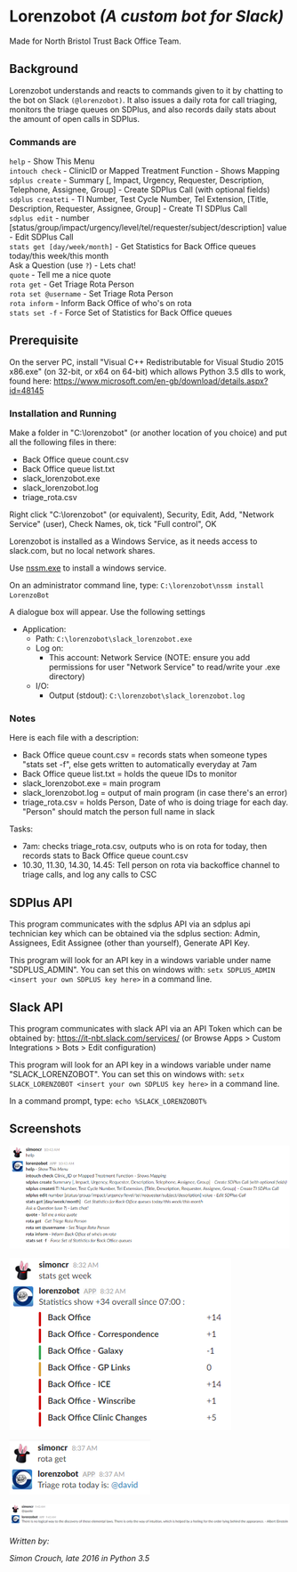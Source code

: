 # Lorenzobot _(A custom bot for Slack)_
Made for North Bristol Trust Back Office Team.

## Background
Lorenzobot understands and reacts to commands given to it by chatting to the bot on Slack `(@lorenzobot)`. It also issues a daily rota for call triaging, monitors the triage queues on SDPlus, and also records daily stats about the amount of open calls in SDPlus.

### Commands are

`help` - Show This Menu  
`intouch check` - ClinicID or Mapped Treatment Function - Shows Mapping  
`sdplus create` - Summary [, Impact, Urgency, Requester, Description, Telephone, Assignee, Group] - Create SDPlus Call (with optional fields)  
`sdplus createti` -  TI Number, Test Cycle Number, Tel Extension, [Title, Description, Requester, Assignee, Group] - Create TI SDPlus Call  
`sdplus edit` - number [status/group/impact/urgency/level/tel/requester/subject/description] value - Edit SDPlus Call  
`stats get [day/week/month]` - Get Statistics for Back Office queues today/this week/this month  
Ask a Question (use `?`) - Lets chat!  
`quote` - Tell me a nice quote  
`rota get` - Get Triage Rota Person  
`rota set @username` - Set Triage Rota Person  
`rota inform` - Inform Back Office of who's on rota  
`stats set -f` - Force Set of Statistics for Back Office queues  

## Prerequisite
On the server PC, install "Visual C++ Redistributable for Visual Studio 2015 x86.exe" (on 32-bit, or x64 on 64-bit) which allows Python 3.5 dlls to work, found here:
https://www.microsoft.com/en-gb/download/details.aspx?id=48145

### Installation and Running
Make a folder in "C:\lorenzobot" (or another location of you choice) and put all the following files in there:
- Back Office queue count.csv
- Back Office queue list.txt
- slack_lorenzobot.exe
- slack_lorenzobot.log
- triage_rota.csv

Right click "C:\lorenzobot" (or equivalent), Security, Edit, Add, "Network Service" (user), Check Names, ok, tick "Full control", OK

Lorenzobot is installed as a Windows Service, as it needs access to slack.com, but no local network shares.

Use [nssm.exe](https://nssm.cc) to install a windows service.

On an administrator command line, type:
`C:\lorenzobot\nssm install LorenzoBot`

A dialogue box will appear. Use the following settings
- Application:
  - Path: `C:\lorenzobot\slack_lorenzobot.exe`
  - Log on:
    - This account: Network Service (NOTE: ensure you add permissions for user "Network Service" to read/write your .exe directory)
  - I/O:
    - Output (stdout): `C:\lorenzobot\slack_lorenzobot.log`

### Notes
Here is each file with a description:
- Back Office queue count.csv = records stats when someone types "stats set -f", else gets written to automatically everyday at 7am
- Back Office queue list.txt = holds the queue IDs to monitor
- slack_lorenzobot.exe = main program
- slack_lorenzobot.log = output of main program (in case there's an error)
- triage_rota.csv = holds Person, Date of who is doing triage for each day. "Person" should match the person full name in slack

Tasks:
- 7am: checks triage_rota.csv, outputs who is on rota for today, then records stats to Back Office queue count.csv
- 10.30, 11.30, 14.30, 14.45: Tell person on rota via backoffice channel to triage calls, and log any calls to CSC

## SDPlus API
This program communicates with the sdplus API via an sdplus api technician key which can be obtained via the sdplus section: Admin, Assignees, Edit Assignee (other than yourself), Generate API Key.

This program will look for an API key in a windows variable under name "SDPLUS_ADMIN". You can set this on windows with:
`setx SDPLUS_ADMIN <insert your own SDPLUS key here>`
in a command line.

## Slack API
This program communicates with slack API via an API Token which can be obtained by: https://it-nbt.slack.com/services/ (or Browse Apps  > Custom Integrations  > Bots  > Edit configuration)

This program will look for an API key in a windows variable under name "SLACK_LORENZOBOT". You can set this on windows with:
`setx SLACK_LORENZOBOT <insert your own SDPLUS key here>`
in a command line.

In a command prompt, type:
`echo %SLACK_LORENZOBOT%`

## Screenshots
![help](readme_images/help.png)

![stats](readme_images/stats.png)

![rota](readme_images/rota.png)

![quote](readme_images/quote.png)


_Written by:_

_Simon Crouch, late 2016 in Python 3.5_